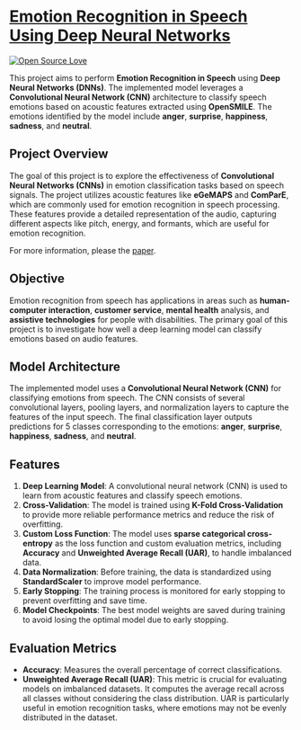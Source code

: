 # [Emotion Recognition in Speech Using Deep Neural Networks](https://ieeexplore.ieee.org/abstract/document/9721504)
[![Open Source Love](https://badges.frapsoft.com/os/v1/open-source.png?v=103)](https://github.com/ellerbrock/open-source-badges/)

This project aims to perform **Emotion Recognition in Speech** using **Deep Neural Networks (DNNs)**. The implemented model leverages a **Convolutional Neural Network (CNN)** architecture to classify speech emotions based on acoustic features extracted using **OpenSMILE**. The emotions identified by the model include **anger**, **surprise**, **happiness**, **sadness**, and **neutral**.

## Project Overview

The goal of this project is to explore the effectiveness of **Convolutional Neural Networks (CNNs)** in emotion classification tasks based on speech signals. The project utilizes acoustic features like **eGeMAPS** and **ComParE**, which are commonly used for emotion recognition in speech processing. These features provide a detailed representation of the audio, capturing different aspects like pitch, energy, and formants, which are useful for emotion recognition.

For more information, please the [paper](https://ieeexplore.ieee.org/abstract/document/9721504).

## Objective

Emotion recognition from speech has applications in areas such as **human-computer interaction**, **customer service**, **mental health** analysis, and **assistive technologies** for people with disabilities. The primary goal of this project is to investigate how well a deep learning model can classify emotions based on audio features.

## Model Architecture

The implemented model uses a **Convolutional Neural Network (CNN)** for classifying emotions from speech. The CNN consists of several convolutional layers, pooling layers, and normalization layers to capture the features of the input speech. The final classification layer outputs predictions for 5 classes corresponding to the emotions: **anger**, **surprise**, **happiness**, **sadness**, and **neutral**.

## Features

1. **Deep Learning Model**: A convolutional neural network (CNN) is used to learn from acoustic features and classify speech emotions.
2. **Cross-Validation**: The model is trained using **K-Fold Cross-Validation** to provide more reliable performance metrics and reduce the risk of overfitting.
3. **Custom Loss Function**: The model uses **sparse categorical cross-entropy** as the loss function and custom evaluation metrics, including **Accuracy** and **Unweighted Average Recall (UAR)**, to handle imbalanced data.
4. **Data Normalization**: Before training, the data is standardized using **StandardScaler** to improve model performance.
5. **Early Stopping**: The training process is monitored for early stopping to prevent overfitting and save time.
6. **Model Checkpoints**: The best model weights are saved during training to avoid losing the optimal model due to early stopping.

## Evaluation Metrics

- **Accuracy**: Measures the overall percentage of correct classifications.
- **Unweighted Average Recall (UAR)**: This metric is crucial for evaluating models on imbalanced datasets. It computes the average recall across all classes without considering the class distribution. UAR is particularly useful in emotion recognition tasks, where emotions may not be evenly distributed in the dataset.
